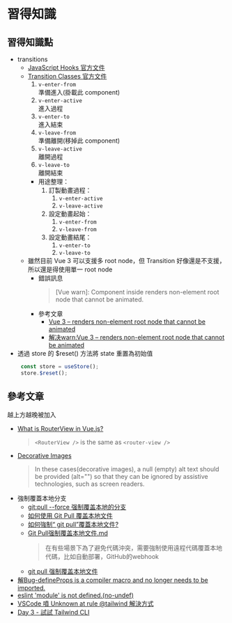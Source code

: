 # 習得知識


## 習得知識點
- transitions
    - [JavaScript Hooks 官方文件](https://vuejs.org/guide/built-ins/transition.html#javascript-hooks)
    - [Transition Classes 官方文件](https://vuejs.org/guide/built-ins/transition.html#css-based-transitions)
        1. `v-enter-from`  
            準備進入(掛載此 component)
        2. `v-enter-active`  
            進入過程
        3. `v-enter-to`  
            進入結束
        4. `v-leave-from`  
            準備離開(移掉此 component)
        5. `v-leave-active`  
            離開過程
        6. `v-leave-to`  
            離開結束
        - 用途整理：
            1. 訂製動畫過程：  
                1. `v-enter-active`
                2. `v-leave-active`
            2. 設定動畫起始：
                1. `v-enter-from`
                2. `v-leave-from`
            3. 設定動畫結尾：
                1. `v-enter-to`
                2. `v-leave-to`
    - 雖然目前 Vue 3 可以支援多 root node，但 Transition 好像還是不支援，所以還是得使用單一 root node
        - 錯誤訊息  
            > [Vue warn]: Component inside <Transition> renders non-element root node that cannot be animated.
        - 參考文章
            - [Vue 3 – <Transition> renders non-element root node that cannot be animated](https://stackoverflow.com/questions/65553121/vue-3-transition-renders-non-element-root-node-that-cannot-be-animated)
            - [解决warn:Vue 3 – <Transition> renders non-element root node that cannot be animated](https://www.jianshu.com/p/399667ec9ef8)
-  透過 store 的 $reset() 方法將 state 重置為初始值
   ```javascript
    const store = useStore();
    store.$reset();
   ```


## 參考文章
越上方越晚被加入
- [What is RouterView in Vue.js?](https://stackoverflow.com/questions/71043243/what-is-routerview-in-vue-js)
    > `<RouterView />` is the same as `<router-view />`
- [Decorative Images](https://www.w3.org/WAI/tutorials/images/decorative/)
    > In these cases(decorative images), a null (empty) alt text should be provided (alt="") so that they can be ignored by assistive technologies, such as screen readers.
- 強制覆蓋本地分支
    - [git:pull --force 强制覆盖本地的分支](https://blog.csdn.net/10km/article/details/84669270)
    - [如何使用 Git Pull 覆盖本地文件](https://www.freecodecamp.org/chinese/news/how-to-override-local-files-with-git-pull/)
    - [如何強制“ git pull”覆蓋本地文件?](https://tw.coderbridge.com/discussions/a79578436c8c4f1ab9c4b45bea4f9331)
    - [Git Pull强制覆盖本地文件.md](https://github.com/we11cheng/WCStudy/blob/master/Git%20Pull%E5%BC%BA%E5%88%B6%E8%A6%86%E7%9B%96%E6%9C%AC%E5%9C%B0%E6%96%87%E4%BB%B6.md)
        > 在有些場景下為了避免代碼沖突，需要強制使用遠程代碼覆蓋本地代碼，比如自動部署，GitHub的webhook
    - [git pull 强制覆盖本地文件](https://kingzez.com/git-pull-%E5%BC%BA%E5%88%B6%E8%A6%86%E7%9B%96local/)
- [解Bug-defineProps is a compiler macro and no longer needs to be imported.](https://happy9990929.github.io/2022/04/27/bug-defineProps/)
- [eslint 'module' is not defined.(no-undef)](https://juejin.cn/s/eslint%20'module'%20is%20not%20defined.(no-undef))
- [VSCode 噴 Unknown at rule @tailwind 解決方式](https://israynotarray.com/tailwindcss/20220405/1504568293/)
- [Day 3 - 試試 Tailwind CLI](https://ithelp.ithome.com.tw/articles/10259679?sc=iThelpR)